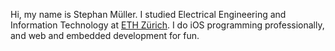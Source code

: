 Hi, my name is Stephan Müller. I studied Electrical Engineering and Information Technology at [ETH Zürich](https://www.ethz.ch/). I do iOS programming professionally, and web and embedded development for fun.
